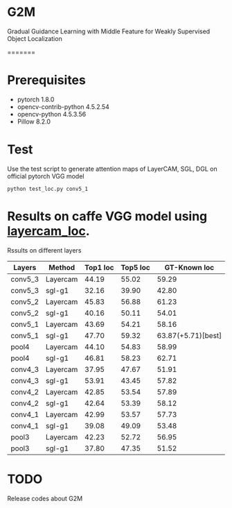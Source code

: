 # G2M
Gradual Guidance Learning with Middle Feature for Weakly Supervised Object Localization

=======

# Prerequisites 
- pytorch                   1.8.0
- opencv-contrib-python     4.5.2.54 
- opencv-python             4.5.3.56 
- Pillow                    8.2.0

# Test
Use the test script to generate attention maps of LayerCAM, SGL, DGL on official pytorch VGG model

```
python test_loc.py conv5_1
```
# Results on caffe VGG model using [layercam_loc](https://github.com/PengtaoJiang/layercam_loc).


Rssults on different layers

| Layers   | Method     | Top1 loc | Top5 loc | GT-Known loc        |
| -------- | --------   | ----     | ----     | ----                |
|conv5_3   | Layercam   |44.19     |55.02     |59.29                |
|conv5_3   | sgl-g1     |32.16     |39.90     |42.80        |
|conv5_2   | Layercam   |45.83     |56.88     |61.23                |
|conv5_2   | sgl-g1     |40.16     |50.11     |54.01         |
|conv5_1   | Layercam   |43.69     |54.21     |58.16                |
|conv5_1   | sgl-g1     |47.70     |59.32     |63.87(+5.71)[best]   |
|pool4     | Layercam   |44.10     |54.83     |58.99                |
|pool4     | sgl-g1     |46.81     |58.23     |62.71         |
|conv4_3   | Layercam   |37.95     |47.67     |51.91                |
|conv4_3   | sgl-g1     |53.91     |43.45     |57.82        |
|conv4_2   | Layercam   |42.85     |53.54     |57.89                |
|conv4_2   | sgl-g1     |42.64     |53.39     |58.12         |
|conv4_1   | Layercam   |42.99     |53.57     |57.73                |
|conv4_1   | sgl-g1     |39.08     |49.09     |53.48         |
|pool3     | Layercam   |42.23     |52.72     |56.95                |
|pool3     | sgl-g1     |37.80     |47.35     |51.52         |


# TODO

Release codes about G2M


